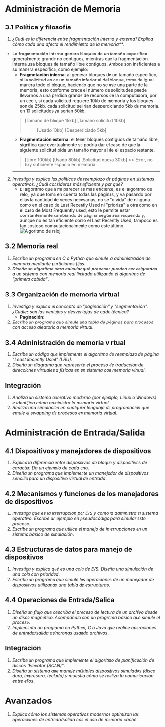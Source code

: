 # Administración de Memoria

## 3.1 Política y filosofía

1. _¿Cuál es la diferencia entre fragmentación interna y externa? Explica cómo cada una afecta el rendimiento de la memoria**_.
  * La fragmentación interna genera bloques de un tamaño específico generalmente grande no contiguos, mientras que la fragmentación interna usa bloques de tamaño libre contiguos. Ambos son ineficientes a su manera específica, como ejemplo:
      * **Fragmetación interna**: al generar bloques de un tamaño específico, si la solicitud es de un tamaño inferior al del bloque, toma de igual manera todo el bloque, haciendo que no se use una parte de la memoria, esto conforme crece el número de solicitudes puede llevarnos a una perdida grande de recursos de la computadora, por un decir, si cada solicitud requiere 10kb de memoria y los bloques son de 25kb, cada solicitud se irían desperdiciando 5kb de memoria, en 10 solicitudes ya serían 50kb.
      > [Tamaño de bloque 15kb] [Tamaño solicitud 10kb]
      > > [Usado 10kb] [Desperdiciado 5kb]
      * **Fragmentación externa**: el tener bloques contiguos de tamaño libre, significa que eventualmente se podría dar el caso de que la siguiente solicitud pida un tamaño mayor al de el espacio restante.
      > [Libre 100kb] [Usado 80kb] [Solicitud nueva 30kb]
              >> Error, no hay suficiente espacio en memoria
      ---
2. _Investiga y explica las políticas de reemplazo de páginas en sistemas operativos. ¿Cuál consideras más eficiente y por qué?_
    * El algorítmo que a mi parecer es más eficiente, es el algoritmo de reloj, ya que toma en cuenta todas las páginas, y va pasando por ellas la cantidad de veces necesarias, no se "olvida" de ninguna como en el caso de Last Recently Used ni "prioriza" a otra como en el caso de Most Frequently used, esto le permite estar constantemente cambiando de página según sea requerido y, aunque no es tan eficiente como el Last Recently Used, tampoco es tan costoso computacionalmente como este último.
![Algoritmo de reloj](https://marcodubon.wordpress.com/wp-content/uploads/2016/09/ghfghf.png)


## 3.2 Memoria real

1. _Escribe un programa en C o Python que simule la administración de memoria mediante particiones fijas_.
2. _Diseña un algoritmo para calcular qué procesos pueden ser asignados a un sistema con memoria real limitada utilizando el algoritmo de "primera cabida"_.

## 3.3 Organización de memoria virtual

1. _Investiga y explica el concepto de "paginación" y "segmentación". ¿Cuáles son las ventajas y desventajas de cada técnica?_
    * **Paginación**:
2. _Escribe un programa que simule una tabla de páginas para procesos con acceso aleatorio a memoria virtual_.

## 3.4 Administración de memoria virtual

1. _Escribe un código que implemente el algoritmo de reemplazo de página "Least Recently Used" (LRU)_.
2. _Diseña un diagrama que represente el proceso de traducción de direcciones virtuales a físicas en un sistema con memoria virtual_.

## Integración

1. _Analiza un sistema operativo moderno (por ejemplo, Linux o Windows) e identifica cómo administra la memoria virtual_.
2. _Realiza una simulación en cualquier lenguaje de programación que emule el swapping de procesos en memoria virtual_.

# Administración de Entrada/Salida

## 4.1 Dispositivos y manejadores de dispositivos

1. _Explica la diferencia entre dispositivos de bloque y dispositivos de carácter. Da un ejemplo de cada uno_.
2. _Diseña un programa que implemente un manejador de dispositivos sencillo para un dispositivo virtual de entrada_.

## 4.2 Mecanismos y funciones de los manejadores de dispositivos

1. _Investiga qué es la interrupción por E/S y cómo la administra el sistema operativo. Escribe un ejemplo en pseudocódigo para simular este proceso_.
2. _Escribe un programa que utilice el manejo de interrupciones en un sistema básico de simulación_.

## 4.3 Estructuras de datos para manejo de dispositivos

1. _Investiga y explica qué es una cola de E/S. Diseña una simulación de una cola con prioridad_.
2. _Escribe un programa que simule las operaciones de un manejador de dispositivos utilizando una tabla de estructuras_.

## 4.4 Operaciones de Entrada/Salida

1. _Diseña un flujo que describa el proceso de lectura de un archivo desde un disco magnético. Acompáñalo con un programa básico que simule el proceso_.
2. _Implementa un programa en Python, C o Java que realice operaciones de entrada/salida asíncronas usando archivos_.

## Integración

1. _Escribe un programa que implemente el algoritmo de planificación de discos "Elevator (SCAN)"_.
2. _Diseña un sistema que maneje múltiples dispositivos simulados (disco duro, impresora, teclado) y muestra cómo se realiza la comunicación entre ellos_.

# Avanzados

1. _Explica cómo los sistemas operativos modernos optimizan las operaciones de entrada/salida con el uso de memoria caché_.

